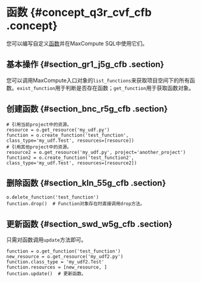 # 函数 {#concept_q3r_cvf_cfb .concept}

您可以编写自定义[函数](../../../../cn.zh-CN/产品简介/基本概念/函数.md#)并在MaxCompute SQL中使用它们。

## 基本操作 {#section_gr1_j5g_cfb .section}

您可以调用MaxCompute入口对象的`list_functions`来获取项目空间下的所有函数。`exist_function`用于判断是否存在函数；`get_function`用于获取函数对象。

## 创建函数 {#section_bnc_r5g_cfb .section}

``` {#codeblock_cgy_14e_5ms .language-sql}
# 引用当前project中的资源。
resource = o.get_resource('my_udf.py')
function = o.create_function('test_function', class_type='my_udf.Test', resources=[resource])
# 引用其他project中的资源。
resource2 = o.get_resource('my_udf.py', project='another_project')
function2 = o.create_function('test_function2', class_type='my_udf.Test', resources=[resource2])
```

## 删除函数 {#section_kln_55g_cfb .section}

``` {#codeblock_94t_16t_pxo .language-sql}
o.delete_function('test_function')
function.drop()  # Function对象存在时直接调用drop方法。
```

## 更新函数 {#section_swd_w5g_cfb .section}

只需对函数调用`update`方法即可。

``` {#codeblock_im5_o6g_8jc .language-sql}
function = o.get_function('test_function')
new_resource = o.get_resource('my_udf2.py')
function.class_type = 'my_udf2.Test'
function.resources = [new_resource, ]
function.update()  # 更新函数。
```

